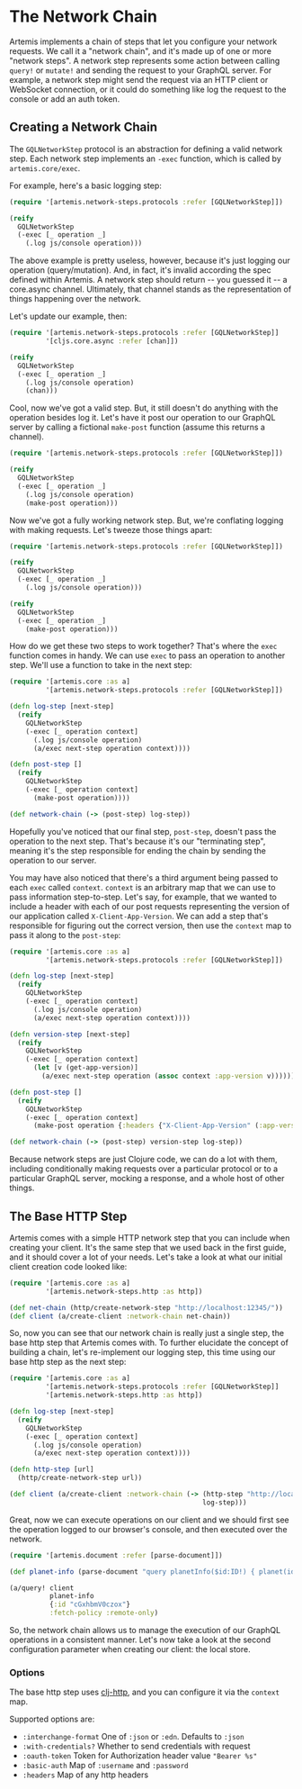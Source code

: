 # The Network Chain

Artemis implements a chain of steps that let you configure your network
requests. We call it a "network chain", and it's made up of one or more
"network steps". A network step represents some action between calling `query!`
or `mutate!` and sending the request to your GraphQL server. For example, a
network step might send the request via an HTTP client or WebSocket connection,
or it could do something like log the request to the console or add an auth
token.

## Creating a Network Chain

The `GQLNetworkStep` protocol is an abstraction for defining a valid network
step. Each network step implements an `-exec` function, which is called by
`artemis.core/exec`.

For example, here's a basic logging step:

```clojure
(require '[artemis.network-steps.protocols :refer [GQLNetworkStep]])

(reify
  GQLNetworkStep
  (-exec [_ operation _]
    (.log js/console operation)))
```

The above example is pretty useless, however, because it's just logging our
operation (query/mutation). And, in fact, it's invalid according the spec
defined within Artemis. A network step should return -- you guessed it -- a
core.async channel. Ultimately, that channel stands as the representation of
things happening over the network.

Let's update our example, then:

```clojure
(require '[artemis.network-steps.protocols :refer [GQLNetworkStep]]
         '[cljs.core.async :refer [chan]])

(reify
  GQLNetworkStep
  (-exec [_ operation _]
    (.log js/console operation)
    (chan)))
```

Cool, now we've got a valid step. But, it still doesn't do anything with the
operation besides log it. Let's have it post our operation to our GraphQL
server by calling a fictional `make-post` function (assume this returns a
channel).

```clojure
(require '[artemis.network-steps.protocols :refer [GQLNetworkStep]])

(reify
  GQLNetworkStep
  (-exec [_ operation _]
    (.log js/console operation)
    (make-post operation)))
```

Now we've got a fully working network step. But, we're conflating logging with
making requests. Let's tweeze those things apart:

```clojure
(require '[artemis.network-steps.protocols :refer [GQLNetworkStep]])

(reify
  GQLNetworkStep
  (-exec [_ operation _]
    (.log js/console operation)))

(reify
  GQLNetworkStep
  (-exec [_ operation _]
    (make-post operation)))
```

How do we get these two steps to work together? That's where the `exec`
function comes in handy. We can use `exec` to pass an operation to another
step. We'll use a function to take in the next step:

```clojure
(require '[artemis.core :as a]
         '[artemis.network-steps.protocols :refer [GQLNetworkStep]])

(defn log-step [next-step]
  (reify
    GQLNetworkStep
    (-exec [_ operation context]
      (.log js/console operation)
      (a/exec next-step operation context))))

(defn post-step []
  (reify
    GQLNetworkStep
    (-exec [_ operation context]
      (make-post operation))))

(def network-chain (-> (post-step) log-step))
```

Hopefully you've noticed that our final step, `post-step`, doesn't pass the
operation to the next step. That's because it's our "terminating step", meaning
it's the step responsible for ending the chain by sending the operation to our
server.

You may have also noticed that there's a third argument being passed to each
`exec` called `context`. `context` is an arbitrary map that we can use to pass
information step-to-step. Let's say, for example, that we wanted to include a
header with each of our post requests representing the version of our
application called `X-Client-App-Version`. We can add a step that's responsible
for figuring out the correct version, then use the `context` map to pass it
along to the `post-step`:

```clojure
(require '[artemis.core :as a]
         '[artemis.network-steps.protocols :refer [GQLNetworkStep]])

(defn log-step [next-step]
  (reify
    GQLNetworkStep
    (-exec [_ operation context]
      (.log js/console operation)
      (a/exec next-step operation context))))

(defn version-step [next-step]
  (reify
    GQLNetworkStep
    (-exec [_ operation context]
      (let [v (get-app-version)]
        (a/exec next-step operation (assoc context :app-version v))))))

(defn post-step []
  (reify
    GQLNetworkStep
    (-exec [_ operation context]
      (make-post operation {:headers {"X-Client-App-Version" (:app-version v)}}))))

(def network-chain (-> (post-step) version-step log-step))
```

Because network steps are just Clojure code, we can do a lot with them,
including conditionally making requests over a particular protocol or to a
particular GraphQL server, mocking a response, and a whole host of other
things.

## The Base HTTP Step

Artemis comes with a simple HTTP network step that you can include when
creating your client. It's the same step that we used back in the first guide,
and it should cover a lot of your needs. Let's take a look at what our initial
client creation code looked like:

```clojure
(require '[artemis.core :as a]
         '[artemis.network-steps.http :as http])

(def net-chain (http/create-network-step "http://localhost:12345/"))
(def client (a/create-client :network-chain net-chain))
```

So, now you can see that our network chain is really just a single step, the
base http step that Artemis comes with. To further elucidate the concept of
building a chain, let's re-implement our logging step, this time using our
base http step as the next step:

```clojure
(require '[artemis.core :as a]
         '[artemis.network-steps.protocols :refer [GQLNetworkStep]]
         '[artemis.network-steps.http :as http])

(defn log-step [next-step]
  (reify
    GQLNetworkStep
    (-exec [_ operation context]
      (.log js/console operation)
      (a/exec next-step operation context))))

(defn http-step [url]
  (http/create-network-step url))

(def client (a/create-client :network-chain (-> (http-step "http://localhost:12345/")
                                                log-step)))
```
Great, now we can execute operations on our client and we should first see the
operation logged to our browser's console, and then executed over the network.

```clojure
(require '[artemis.document :refer [parse-document]])

(def planet-info (parse-document "query planetInfo($id:ID!) { planet(id:$id) { id name } }"))

(a/query! client
          planet-info
          {:id "cGxhbmV0czox"}
          :fetch-policy :remote-only)
```

So, the network chain allows us to manage the execution of our GraphQL
operations in a consistent manner. Let's now take a look at the second
configuration parameter when creating our client: the local store.

### Options

The base http step uses [clj-http](https://github.com/r0man/cljs-http), and you
can configure it via the `context` map.

Supported options are:

- `:interchange-format` One of `:json` or `:edn`. Defaults to `:json`
- `:with-credentials?` Whether to send credentials with request
- `:oauth-token` Token for Authorization header value `"Bearer %s"`
- `:basic-auth` Map of `:username` and `:password`
- `:headers` Map of any http headers
